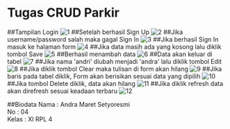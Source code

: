 # Tugas CRUD Parkir
##Tampilan Login
![1](https://cloud.githubusercontent.com/assets/22126069/23586964/fc0dbe24-01d3-11e7-984a-5462f55b42d4.PNG)
##Setelah berhasil Sign Up
![2](https://cloud.githubusercontent.com/assets/22126069/23586965/fc110728-01d3-11e7-8e91-48b46e766771.PNG)
##Jika username/password salah maka gagal Sign In
![3](https://cloud.githubusercontent.com/assets/22126069/23586966/fc152b46-01d3-11e7-87e7-d25a9ec34667.PNG)
##Jika berhasil Sign In masuk ke halaman form
![4](https://cloud.githubusercontent.com/assets/22126069/23586967/fc195b44-01d3-11e7-8c7f-3e1258cff96e.PNG)
##Jika data masih ada yang kosong lalu diklik tombol Save
![5](https://cloud.githubusercontent.com/assets/22126069/23586968/fc1edbaa-01d3-11e7-811d-2cebe354867a.PNG)
##Berhasil menambah data
![6](https://cloud.githubusercontent.com/assets/22126069/23586969/fc212414-01d3-11e7-86cb-04821b19182f.PNG)
##Data akan keluar di tabel
![7](https://cloud.githubusercontent.com/assets/22126069/23586970/fc412cdc-01d3-11e7-8f35-bca911415d39.PNG)
##Jika nama 'andri' diubah menjadi 'andra' lalu diklik tombol Edit
![8](https://cloud.githubusercontent.com/assets/22126069/23586971/fc489260-01d3-11e7-93a8-de1b8b631815.PNG)
##Jika diklik tombol Clear maka tulisan di form akan hilang
![9](https://cloud.githubusercontent.com/assets/22126069/23586972/fc4b2c5a-01d3-11e7-9416-dbadccd1f6e7.PNG)
##Jika baris pada tabel diklik, Form akan berisikan sesuai data yang dipilih
![10](https://cloud.githubusercontent.com/assets/22126069/23586973/fd047700-01d3-11e7-8653-9a7e51245960.PNG)
##Jika tombol Delete diklik, data akan hilang
![11](https://cloud.githubusercontent.com/assets/22126069/23586974/fd0dcbc0-01d3-11e7-9e0d-f4e8f1ec61a2.PNG)
##Jika diklik refresh data akan direfresh sesuai keadaan terbaru
![12](https://cloud.githubusercontent.com/assets/22126069/23586975/fd121428-01d3-11e7-89e1-3bf5aaa76a64.PNG)

##Biodata
Nama : Andra Maret Setyoresmi
<br>No : 04
<br>Kelas : XI RPL 4
